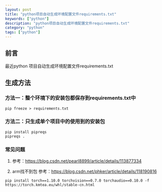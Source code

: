 ```yaml
---
layout: post
title: "python项目自动生成环境配置文件requirements.txt"
keywords: ["python"]
description: "python项目自动生成环境配置文件requirements.txt"
category: "python"
tags: ["python"]
---
```

## 前言
最近python 项目自动生成环境配置文件requirements.txt

## 生成方法
### 方法一：整个环境下的安装包都保存到requirements.txt中
```
pip freeze > requirements.txt
```

### 方法二：只生成单个项目中的使用到的安装包
```
pip install pipreqs
pipreqs .
```

### 常见问题
1. 参考：https://blog.csdn.net/pearl8899/article/details/113877334

2. arm找不到包
参考：https://blog.csdn.net/phker/article/details/118190816
```
pip install torch==1.10.0 torchvision==0.7.0 torchaudio==0.10.0 -f https://torch.kmtea.eu/whl/stable-cn.html
```